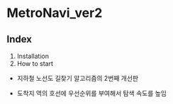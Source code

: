 # MetroNavi_ver2

## Index
1. Installation
2. How to start
- 지하철 노선도 길찾기 알고리즘의 2번째 개선판

- 도착지 역의 호선에 우선순위를 부여해서 탐색 속도를 높임
